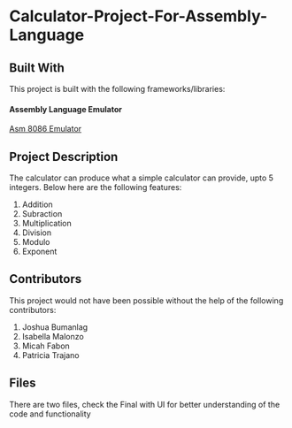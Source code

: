# Calculator-Project-For-Assembly-Language

## Built With

This project is built with the following frameworks/libraries:
#### Assembly Language Emulator
[Asm 8086 Emulator](https://emu8086-microprocessor-emulator.en.softonic.com/#:~:text=EMU8086%20%2D%20MICROPROCESSOR%20EMULATOR%20is%20a,the%201980s%20and%20early%201990s.)


## Project Description
The calculator can produce what a simple calculator can provide, upto 5 integers. Below here are the following features:

1. Addition
2. Subraction
3. Multiplication
4. Division
5. Modulo
6. Exponent

## Contributors

This project would not have been possible without the help of the following contributors:

1. Joshua Bumanlag
2. Isabella Malonzo 
3. Micah Fabon
4. Patricia Trajano

## Files

There are two files, check the Final with UI for better understanding of the code and functionality
